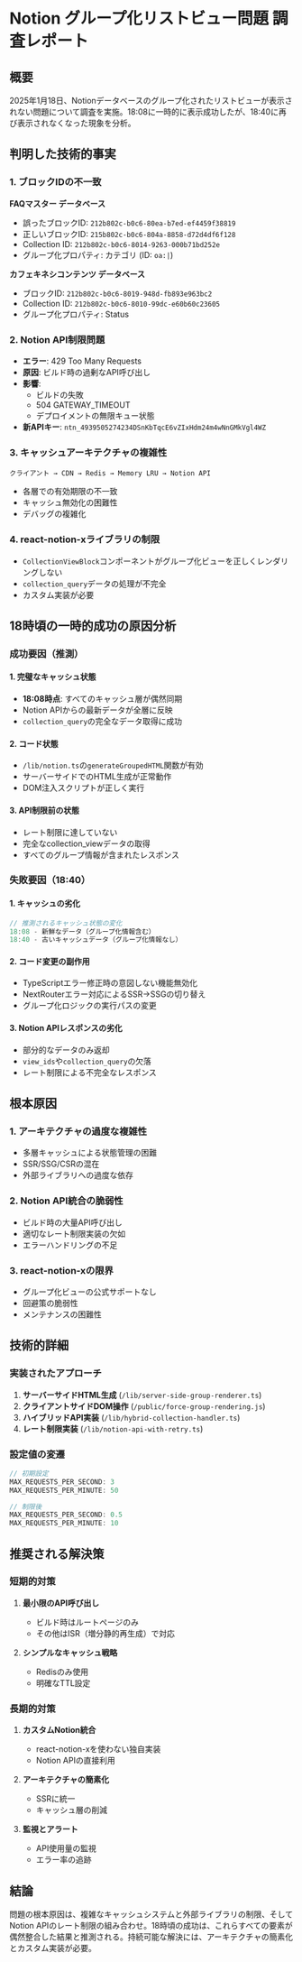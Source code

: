 # Notion グループ化リストビュー問題 調査レポート

## 概要
2025年1月18日、Notionデータベースのグループ化されたリストビューが表示されない問題について調査を実施。18:08に一時的に表示成功したが、18:40に再び表示されなくなった現象を分析。

## 判明した技術的事実

### 1. ブロックIDの不一致
**FAQマスター データベース**
- 誤ったブロックID: `212b802c-b0c6-80ea-b7ed-ef4459f38819`
- 正しいブロックID: `215b802c-b0c6-804a-8858-d72d4df6f128`
- Collection ID: `212b802c-b0c6-8014-9263-000b71bd252e`
- グループ化プロパティ: カテゴリ (ID: `oa:|`)

**カフェキネシコンテンツ データベース**
- ブロックID: `212b802c-b0c6-8019-948d-fb893e963bc2`
- Collection ID: `212b802c-b0c6-8010-99dc-e60b60c23605`
- グループ化プロパティ: Status

### 2. Notion API制限問題
- **エラー**: 429 Too Many Requests
- **原因**: ビルド時の過剰なAPI呼び出し
- **影響**: 
  - ビルドの失敗
  - 504 GATEWAY_TIMEOUT
  - デプロイメントの無限キュー状態
- **新APIキー**: `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`

### 3. キャッシュアーキテクチャの複雑性
```
クライアント → CDN → Redis → Memory LRU → Notion API
```
- 各層での有効期限の不一致
- キャッシュ無効化の困難性
- デバッグの複雑化

### 4. react-notion-xライブラリの制限
- `CollectionViewBlock`コンポーネントがグループ化ビューを正しくレンダリングしない
- `collection_query`データの処理が不完全
- カスタム実装が必要

## 18時頃の一時的成功の原因分析

### 成功要因（推測）

#### 1. 完璧なキャッシュ状態
- **18:08時点**: すべてのキャッシュ層が偶然同期
- Notion APIからの最新データが全層に反映
- `collection_query`の完全なデータ取得に成功

#### 2. コード状態
- `/lib/notion.ts`の`generateGroupedHTML`関数が有効
- サーバーサイドでのHTML生成が正常動作
- DOM注入スクリプトが正しく実行

#### 3. API制限前の状態
- レート制限に達していない
- 完全なcollection_viewデータの取得
- すべてのグループ情報が含まれたレスポンス

### 失敗要因（18:40）

#### 1. キャッシュの劣化
```javascript
// 推測されるキャッシュ状態の変化
18:08 - 新鮮なデータ（グループ化情報含む）
18:40 - 古いキャッシュデータ（グループ化情報なし）
```

#### 2. コード変更の副作用
- TypeScriptエラー修正時の意図しない機能無効化
- NextRouterエラー対応によるSSR→SSGの切り替え
- グループ化ロジックの実行パスの変更

#### 3. Notion APIレスポンスの劣化
- 部分的なデータのみ返却
- `view_ids`や`collection_query`の欠落
- レート制限による不完全なレスポンス

## 根本原因

### 1. アーキテクチャの過度な複雑性
- 多層キャッシュによる状態管理の困難
- SSR/SSG/CSRの混在
- 外部ライブラリへの過度な依存

### 2. Notion API統合の脆弱性
- ビルド時の大量API呼び出し
- 適切なレート制限実装の欠如
- エラーハンドリングの不足

### 3. react-notion-xの限界
- グループ化ビューの公式サポートなし
- 回避策の脆弱性
- メンテナンスの困難性

## 技術的詳細

### 実装されたアプローチ
1. **サーバーサイドHTML生成** (`/lib/server-side-group-renderer.ts`)
2. **クライアントサイドDOM操作** (`/public/force-group-rendering.js`)
3. **ハイブリッドAPI実装** (`/lib/hybrid-collection-handler.ts`)
4. **レート制限実装** (`/lib/notion-api-with-retry.ts`)

### 設定値の変遷
```javascript
// 初期設定
MAX_REQUESTS_PER_SECOND: 3
MAX_REQUESTS_PER_MINUTE: 50

// 制限後
MAX_REQUESTS_PER_SECOND: 0.5
MAX_REQUESTS_PER_MINUTE: 10
```

## 推奨される解決策

### 短期的対策
1. **最小限のAPI呼び出し**
   - ビルド時はルートページのみ
   - その他はISR（増分静的再生成）で対応

2. **シンプルなキャッシュ戦略**
   - Redisのみ使用
   - 明確なTTL設定

### 長期的対策
1. **カスタムNotion統合**
   - react-notion-xを使わない独自実装
   - Notion APIの直接利用

2. **アーキテクチャの簡素化**
   - SSRに統一
   - キャッシュ層の削減

3. **監視とアラート**
   - API使用量の監視
   - エラー率の追跡

## 結論
問題の根本原因は、複雑なキャッシュシステムと外部ライブラリの制限、そしてNotion APIのレート制限の組み合わせ。18時頃の成功は、これらすべての要素が偶然整合した結果と推測される。持続可能な解決には、アーキテクチャの簡素化とカスタム実装が必要。